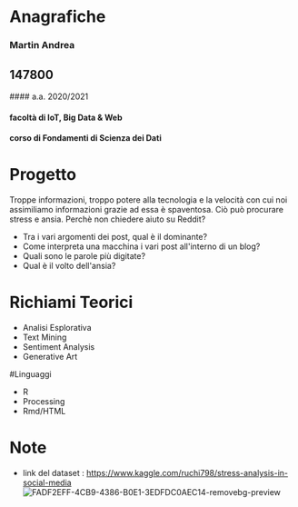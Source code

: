 # Anagrafiche
### Martin Andrea
## 147800
#### a.a. 2020/2021
#### facoltà di IoT, Big Data & Web
#### corso di Fondamenti di Scienza dei Dati

# Progetto
Troppe informazioni, troppo potere alla tecnologia e la velocità con cui noi assimiliamo informazioni grazie ad essa è spaventosa.
Ciò può procurare stress e ansia.
Perchè non chiedere aiuto su Reddit?

- Tra i vari argomenti dei post, qual è il dominante?
- Come interpreta una macchina i vari post all'interno di un blog?
- Quali sono le parole più digitate?
- Qual è il volto dell'ansia?

# Richiami Teorici
- Analisi Esplorativa
- Text Mining
- Sentiment Analysis
- Generative Art

#Linguaggi
- R
- Processing
- Rmd/HTML

# Note
- link del dataset : https://www.kaggle.com/ruchi798/stress-analysis-in-social-media
![FADF2EFF-4CB9-4386-B0E1-3EDFDC0AEC14-removebg-preview](https://user-images.githubusercontent.com/62328337/123858854-4aaf8900-d924-11eb-99de-1a0d1cca17a9.png)
